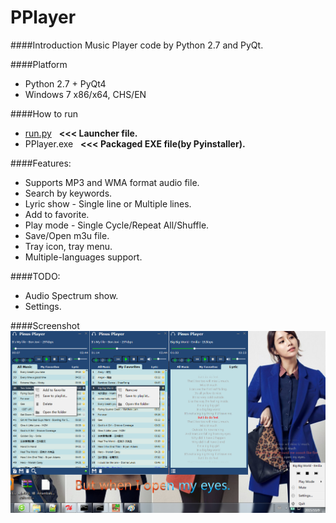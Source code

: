 # PPlayer
####Introduction
Music Player code by Python 2.7 and PyQt.

####Platform
* Python 2.7 + PyQt4
* Windows 7 x86/x64, CHS/EN

####How to run
* <a href="https://github.com/wn0112/PPlayer/blob/master/run.py">run.py</a> &nbsp;  <b><<< Launcher file.</b>
* PPlayer.exe  &nbsp;&nbsp;<b><<<  Packaged EXE file(by Pyinstaller).</b>

####Features:

* Supports MP3 and WMA format audio file.
* Search by keywords.
* Lyric show - Single line or Multiple lines.
* Add to favorite.
* Play mode - Single Cycle/Repeat All/Shuffle.
* Save/Open m3u file.
* Tray icon, tray menu.
* Multiple-languages support.

####TODO:
* Audio Spectrum show.
* Settings.

####Screenshot
![Screenshot](https://github.com/wn0112/PPlayer/blob/master/screenshot.png)

